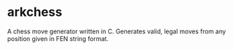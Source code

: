# arkchess
A chess move generator written in C. Generates valid, legal moves from any position given in FEN string format.
